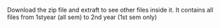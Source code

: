 Download the zip file and extraft to see other files inside it. It contains all files from 1styear (all sem) to 2nd year (1st sem only)